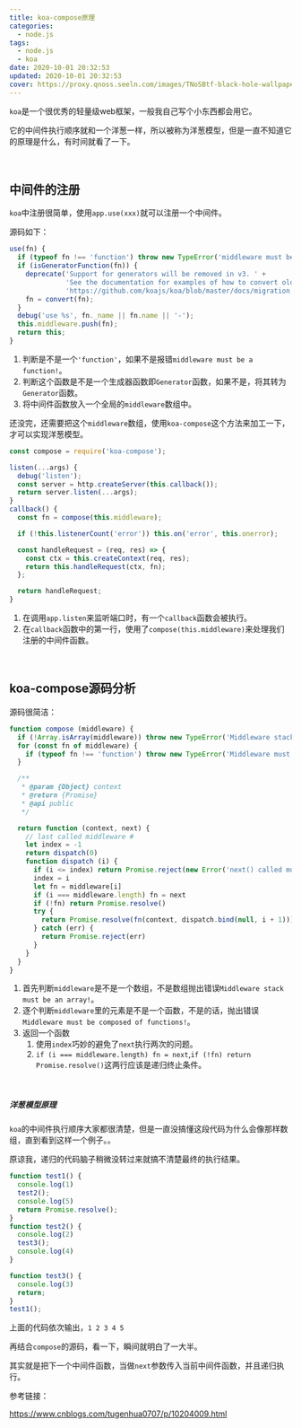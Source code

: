 ```yaml
---
title: koa-compose原理
categories:
  - node.js
tags:
  - node.js
  - koa
date: 2020-10-01 20:32:53
updated: 2020-10-01 20:32:53
cover: https://proxy.qnoss.seeln.com/images/TNoSBtf-black-hole-wallpaper.jpg
---
```


`koa`是一个很优秀的轻量级web框架，一般我自己写个小东西都会用它。

它的中间件执行顺序就和一个洋葱一样，所以被称为洋葱模型，但是一直不知道它的原理是什么，有时间就看了一下。

<br>

## 中间件的注册

`koa`中注册很简单，使用`app.use(xxx)`就可以注册一个中间件。

源码如下：

```js
use(fn) {
  if (typeof fn !== 'function') throw new TypeError('middleware must be a function!');
  if (isGeneratorFunction(fn)) {
    deprecate('Support for generators will be removed in v3. ' +
              'See the documentation for examples of how to convert old middleware ' +
              'https://github.com/koajs/koa/blob/master/docs/migration.md');
    fn = convert(fn);
  }
  debug('use %s', fn._name || fn.name || '-');
  this.middleware.push(fn);
  return this;
}
```

1. 判断是不是一个`'function'`，如果不是报错`middleware must be a function!`。
2. 判断这个函数是不是一个生成器函数即`Generator`函数，如果不是，将其转为`Generator`函数。
3. 将中间件函数放入一个全局的`middleware`数组中。

还没完，还需要把这个`middleware`数组，使用`koa-compose`这个方法来加工一下，才可以实现洋葱模型。
<!--more-->
```js
const compose = require('koa-compose');

listen(...args) {
  debug('listen');
  const server = http.createServer(this.callback());
  return server.listen(...args);
}
callback() {
  const fn = compose(this.middleware);

  if (!this.listenerCount('error')) this.on('error', this.onerror);

  const handleRequest = (req, res) => {
    const ctx = this.createContext(req, res);
    return this.handleRequest(ctx, fn);
  };

  return handleRequest;
}
```

1. 在调用`app.listen`来监听端口时，有一个`callback`函数会被执行。
2. 在`callback`函数中的第一行，使用了`compose(this.middleware)`来处理我们注册的中间件函数。

<br>

## koa-compose源码分析

源码很简洁：

```js
function compose (middleware) {
  if (!Array.isArray(middleware)) throw new TypeError('Middleware stack must be an array!')
  for (const fn of middleware) {
    if (typeof fn !== 'function') throw new TypeError('Middleware must be composed of functions!')
  }

  /**
   * @param {Object} context
   * @return {Promise}
   * @api public
   */

  return function (context, next) {
    // last called middleware #
    let index = -1
    return dispatch(0)
    function dispatch (i) {
      if (i <= index) return Promise.reject(new Error('next() called multiple times'))
      index = i
      let fn = middleware[i]
      if (i === middleware.length) fn = next
      if (!fn) return Promise.resolve()
      try {
        return Promise.resolve(fn(context, dispatch.bind(null, i + 1)));
      } catch (err) {
        return Promise.reject(err)
      }
    }
  }
}
```

1. 首先判断`middleware`是不是一个数组，不是数组抛出错误`Middleware stack must be an array!`。
2. 逐个判断`middleware`里的元素是不是一个函数，不是的话，抛出错误`Middleware must be composed of functions!`。
3. 返回一个函数
   1. 使用`index`巧妙的避免了`next`执行两次的问题。
   2. `if (i === middleware.length) fn = next`,`if (!fn) return Promise.resolve()`这两行应该是递归终止条件。

<br>

##### 洋葱模型原理

`koa`的中间件执行顺序大家都很清楚，但是一直没搞懂这段代码为什么会像那样数组，直到看到这样一个例子。。

原谅我，递归的代码脑子稍微没转过来就搞不清楚最终的执行结果。

```js
function test1() {
  console.log(1)
  test2();
  console.log(5)
  return Promise.resolve();
}
function test2() {
  console.log(2)
  test3();
  console.log(4)
}

function test3() {
  console.log(3)
  return;
}
test1();
```

上面的代码依次输出，`1 2 3 4 5`

再结合`compose`的源码，看一下，瞬间就明白了一大半。

其实就是把下一个中间件函数，当做`next`参数传入当前中间件函数，并且递归执行。



参考链接：

https://www.cnblogs.com/tugenhua0707/p/10204009.html

